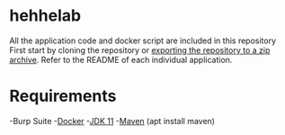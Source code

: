# hehhelab
 All the application code and docker script are included in this repository
 First start by cloning the repository or [exporting the repository to a zip archive](https://github.com/etozhsanya/hehhelab/archive/refs/heads/main.zip). Refer to the README of each individual application.
 
# Requirements
-Burp Suite
-[Docker](https://www.docker.com/products/docker-desktop)
-[JDK 11](https://jdk.java.net/archive/)
-[Maven](https://maven.apache.org/install.html) (apt install maven)
